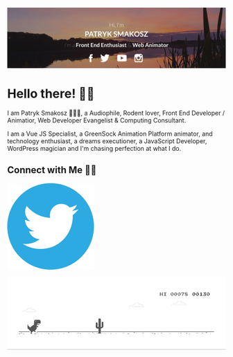 [![MastHead](https://raw.githubusercontent.com/patsma/patsma/master/banner.jpg)](https://tastysites.pl)

# Hello there! 👋🏻

I am Patryk Smakosz 🙋🏻‍♂️, a Audiophile, Rodent lover, Front End Developer / Animatior, Web Developer Evangelist & Computing Consultant.

I am a Vue JS Specialist, a GreenSock Animation Platform animator, and technology enthusiast, a dreams executioner, a JavaScript Developer, WordPress magician and I'm chasing perfection at what I do.

## Connect with Me 🤝🏻
[![Twitter](https://raw.githubusercontent.com/patsma/patsma/master/twitter-new.svg)](https://twitter.com/TastySites)


[![Dino](https://raw.githubusercontent.com/patsma/patsma/master/dino.gif)](https://twitter.com/TastySites)
